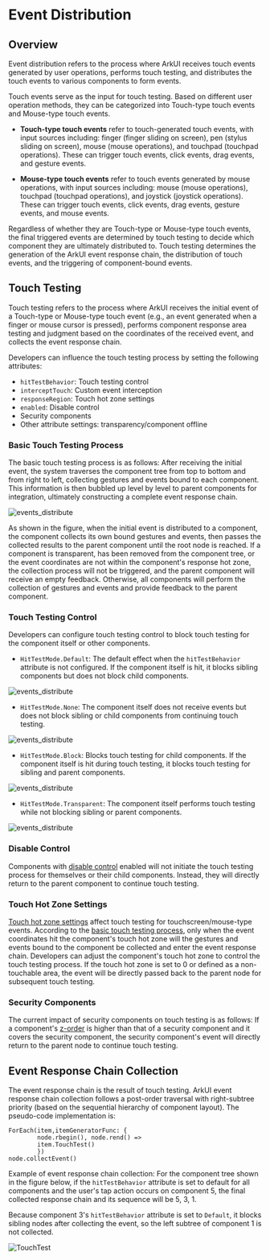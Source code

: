 # Event Distribution

## Overview

Event distribution refers to the process where ArkUI receives touch events generated by user operations, performs touch testing, and distributes the touch events to various components to form events.

Touch events serve as the input for touch testing. Based on different user operation methods, they can be categorized into Touch-type touch events and Mouse-type touch events.

- **Touch-type touch events** refer to touch-generated touch events, with input sources including: finger (finger sliding on screen), pen (stylus sliding on screen), mouse (mouse operations), and touchpad (touchpad operations). These can trigger touch events, click events, drag events, and gesture events.

- **Mouse-type touch events** refer to touch events generated by mouse operations, with input sources including: mouse (mouse operations), touchpad (touchpad operations), and joystick (joystick operations). These can trigger touch events, click events, drag events, gesture events, and mouse events.

Regardless of whether they are Touch-type or Mouse-type touch events, the final triggered events are determined by touch testing to decide which component they are ultimately distributed to. Touch testing determines the generation of the ArkUI event response chain, the distribution of touch events, and the triggering of component-bound events.

## Touch Testing

Touch testing refers to the process where ArkUI receives the initial event of a Touch-type or Mouse-type touch event (e.g., an event generated when a finger or mouse cursor is pressed), performs component response area testing and judgment based on the coordinates of the received event, and collects the event response chain.

Developers can influence the touch testing process by setting the following attributes:

- `hitTestBehavior`: Touch testing control
- `interceptTouch`: Custom event interception
- `responseRegion`: Touch hot zone settings
- `enabled`: Disable control
- Security components
- Other attribute settings: transparency/component offline

### Basic Touch Testing Process

The basic touch testing process is as follows: After receiving the initial event, the system traverses the component tree from top to bottom and from right to left, collecting gestures and events bound to each component. This information is then bubbled up level by level to parent components for integration, ultimately constructing a complete event response chain.

![events_distribute](./figures/TouchTest.png)

As shown in the figure, when the initial event is distributed to a component, the component collects its own bound gestures and events, then passes the collected results to the parent component until the root node is reached. If a component is transparent, has been removed from the component tree, or the event coordinates are not within the component's response hot zone, the collection process will not be triggered, and the parent component will receive an empty feedback. Otherwise, all components will perform the collection of gestures and events and provide feedback to the parent component.

### Touch Testing Control

Developers can configure touch testing control to block touch testing for the component itself or other components.

- `HitTestMode.Default`: The default effect when the `hitTestBehavior` attribute is not configured. If the component itself is hit, it blocks sibling components but does not block child components.

![events_distribute](./figures/events_distribute.png)

- `HitTestMode.None`: The component itself does not receive events but does not block sibling or child components from continuing touch testing.

![events_distribute](./figures/events_distribute2.png)

- `HitTestMode.Block`: Blocks touch testing for child components. If the component itself is hit during touch testing, it blocks touch testing for sibling and parent components.

![events_distribute](./figures/events_distribute3.png)

- `HitTestMode.Transparent`: The component itself performs touch testing while not blocking sibling or parent components.

![events_distribute](./figures/events_distribute4.png)

### Disable Control

Components with [disable control](../../../reference/source_en/arkui-cj/cj-universal-attribute-enable.md) enabled will not initiate the touch testing process for themselves or their child components. Instead, they will directly return to the parent component to continue touch testing.

### Touch Hot Zone Settings

[Touch hot zone settings](../../../reference/source_en/arkui-cj/cj-universal-attribute-touchtarget.md) affect touch testing for touchscreen/mouse-type events. According to the [basic touch testing process](#触摸测试基本流程), only when the event coordinates hit the component's touch hot zone will the gestures and events bound to the component be collected and enter the event response chain. Developers can adjust the component's touch hot zone to control the touch testing process. If the touch hot zone is set to 0 or defined as a non-touchable area, the event will be directly passed back to the parent node for subsequent touch testing.

### Security Components

The current impact of security components on touch testing is as follows: If a component's [z-order](../../../Dev_Guide/source_en/arkui-cj/cj-layout-development-stack-layout.md#z序控制) is higher than that of a security component and it covers the security component, the security component's event will directly return to the parent node to continue touch testing.

## Event Response Chain Collection

The event response chain is the result of touch testing. ArkUI event response chain collection follows a post-order traversal with right-subtree priority (based on the sequential hierarchy of component layout). The pseudo-code implementation is:

```cangjie
ForEach(item,itemGeneratorFunc: {
        node.rbegin(), node.rend() =>
        item.TouchTest()
        })
node.collectEvent()
```

Example of event response chain collection: For the component tree shown in the figure below, if the `hitTestBehavior` attribute is set to default for all components and the user's tap action occurs on component 5, the final collected response chain and its sequence will be 5, 3, 1.

Because component 3's `hitTestBehavior` attribute is set to `Default`, it blocks sibling nodes after collecting the event, so the left subtree of component 1 is not collected.

![TouchTest](./figures/EventResponseChain.png)